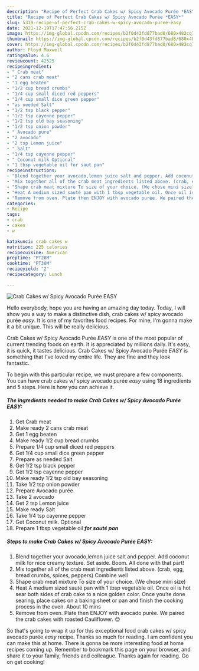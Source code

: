 ```yaml
---
description: "Recipe of Perfect Crab Cakes w/ Spicy Avocado Purée *EASY*"
title: "Recipe of Perfect Crab Cakes w/ Spicy Avocado Purée *EASY*"
slug: 5319-recipe-of-perfect-crab-cakes-w-spicy-avocado-puree-easy
date: 2021-12-19T17:47:56.215Z
image: https://img-global.cpcdn.com/recipes/b2f0d43fd877bad8/680x482cq70/crab-cakes-w-spicy-avocado-puree-easy-recipe-main-photo.jpg
thumbnail: https://img-global.cpcdn.com/recipes/b2f0d43fd877bad8/680x482cq70/crab-cakes-w-spicy-avocado-puree-easy-recipe-main-photo.jpg
cover: https://img-global.cpcdn.com/recipes/b2f0d43fd877bad8/680x482cq70/crab-cakes-w-spicy-avocado-puree-easy-recipe-main-photo.jpg
author: Floyd Maxwell
ratingvalue: 4.6
reviewcount: 42525
recipeingredient:
- " Crab meat"
- "2 cans crab meat"
- "1 egg beaten"
- "1/2 cup bread crumbs"
- "1/4 cup small diced red peppers"
- "1/4 cup small dice green pepper"
- "as needed Salt"
- "1/2 tsp black pepper"
- "1/2 tsp cayenne pepper"
- "1/2 tsp old bay seasoning"
- "1/2 tsp onion powder"
- " Avocado pure"
- "2 avocado"
- "2 tsp Lemon juice"
- " Salt"
- "1/4 tsp cayenne pepper"
- " Coconut milk Optional"
- "1 tbsp vegetable oil for saut pan"
recipeinstructions:
- "Blend together your avocado,lemon juice salt and pepper. Add coconut milk for nice creamy texture. Set aside. Boom. All done with that part!"
- "Mix together all of the crab meat ingredients listed above. (crab, egg, bread crumbs, spices, peppers) Combine well"
- "Shape crab meat mixture To size of your choice. (We chose mini size)"
- "Heat A medium sized sauté pan with 1 tbsp vegetable oil. Once oil is hot sear both sides of crab cake to a nice golden color. Once you’re done searing, place cakes on a baking sheet or pan and finish the cooking process in the oven. About 10 mins"
- "Remove from oven. Plate then ENJOY with avocado purée. We paired the crab cakes with roasted Cauliflower. 😊"
categories:
- Recipe
tags:
- crab
- cakes
- w

katakunci: crab cakes w 
nutrition: 225 calories
recipecuisine: American
preptime: "PT28M"
cooktime: "PT30M"
recipeyield: "2"
recipecategory: Lunch

---
```



![Crab Cakes w/ Spicy Avocado Purée *EASY*](https://img-global.cpcdn.com/recipes/b2f0d43fd877bad8/680x482cq70/crab-cakes-w-spicy-avocado-puree-easy-recipe-main-photo.jpg)

Hello everybody, hope you are having an amazing day today. Today, I will show you a way to make a distinctive dish, crab cakes w/ spicy avocado purée *easy*. It is one of my favorites food recipes. For mine, I'm gonna make it a bit unique. This will be really delicious.



Crab Cakes w/ Spicy Avocado Purée *EASY* is one of the most popular of current trending foods on earth. It is appreciated by millions daily. It's easy, it is quick, it tastes delicious. Crab Cakes w/ Spicy Avocado Purée *EASY* is something that I've loved my entire life. They are fine and they look fantastic.


To begin with this particular recipe, we must prepare a few components. You can have crab cakes w/ spicy avocado purée *easy* using 18 ingredients and 5 steps. Here is how you can achieve it.

<!--inarticleads1-->

##### The ingredients needed to make Crab Cakes w/ Spicy Avocado Purée *EASY*:

1. Get  Crab meat
1. Make ready 2 cans crab meat
1. Get 1 egg beaten
1. Make ready 1/2 cup bread crumbs
1. Prepare 1/4 cup small diced red peppers
1. Get 1/4 cup small dice green pepper
1. Prepare as needed Salt
1. Get 1/2 tsp black pepper
1. Get 1/2 tsp cayenne pepper
1. Make ready 1/2 tsp old bay seasoning
1. Take 1/2 tsp onion powder
1. Prepare  Avocado purée
1. Take 2 avocado
1. Get 2 tsp Lemon juice
1. Make ready  Salt
1. Take 1/4 tsp cayenne pepper
1. Get  Coconut milk. Optional
1. Prepare 1 tbsp vegetable oil ***for sauté pan***




<!--inarticleads2-->

##### Steps to make Crab Cakes w/ Spicy Avocado Purée *EASY*:

1. Blend together your avocado,lemon juice salt and pepper. Add coconut milk for nice creamy texture. Set aside. Boom. All done with that part!
1. Mix together all of the crab meat ingredients listed above. (crab, egg, bread crumbs, spices, peppers) Combine well
1. Shape crab meat mixture To size of your choice. (We chose mini size)
1. Heat A medium sized sauté pan with 1 tbsp vegetable oil. Once oil is hot sear both sides of crab cake to a nice golden color. Once you’re done searing, place cakes on a baking sheet or pan and finish the cooking process in the oven. About 10 mins
1. Remove from oven. Plate then ENJOY with avocado purée. We paired the crab cakes with roasted Cauliflower. 😊




So that's going to wrap it up for this exceptional food crab cakes w/ spicy avocado purée *easy* recipe. Thanks so much for reading. I am confident you can make this at home. There is gonna be more interesting food at home recipes coming up. Remember to bookmark this page on your browser, and share it to your family, friends and colleague. Thanks again for reading. Go on get cooking!
